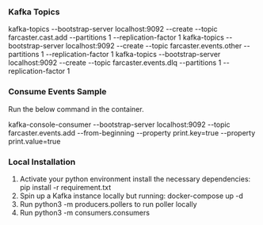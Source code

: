 ### Kafka Topics


kafka-topics --bootstrap-server localhost:9092 --create --topic farcaster.cast.add --partitions 1 --replication-factor 1
kafka-topics --bootstrap-server localhost:9092 --create --topic farcaster.events.other --partitions 1 --replication-factor 1
kafka-topics --bootstrap-server localhost:9092 --create --topic farcaster.events.dlq --partitions 1 --replication-factor 1


### Consume Events Sample

Run the below command in the container.


kafka-console-consumer  --bootstrap-server localhost:9092 --topic farcaster.events.add --from-beginning --property print.key=true --property print.value=true




### Local Installation

1. Activate your python environment install the necessary dependencies: pip install -r requirement.txt
2. Spin up a Kafka instance locally but running: docker-compose up -d
3. Run python3 -m producers.pollers to run poller locally
4. Run python3 -m consumers.consumers

